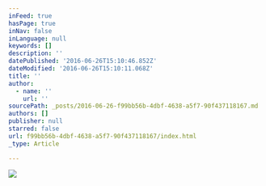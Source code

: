 ```yaml
---
inFeed: true
hasPage: true
inNav: false
inLanguage: null
keywords: []
description: ''
datePublished: '2016-06-26T15:10:46.852Z'
dateModified: '2016-06-26T15:10:11.068Z'
title: ''
author:
  - name: ''
    url: ''
sourcePath: _posts/2016-06-26-f99bb56b-4dbf-4638-a5f7-90f437118167.md
authors: []
publisher: null
starred: false
url: f99bb56b-4dbf-4638-a5f7-90f437118167/index.html
_type: Article

---
```

![](https://the-grid-user-content.s3-us-west-2.amazonaws.com/ed57e132-7743-49e0-9c6a-aaeaf878e3f0.png)